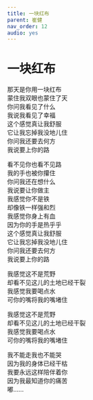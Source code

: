 ```yaml
---
title: 一块红布
parent: 崔健
nav_order: 12
audio: yes
---
```


# 一块红布

那天是你用一块红布  
蒙住我双眼也蒙住了天  
你问我看见了什么  
我说我看见了幸福  
这个感觉真让我舒服  
它让我忘掉我没地儿住  
你问我还要去何方  
我说要上你的路  

看不见你也看不见路  
我的手也被你攥住  
你问我还在想什么  
我说要让你做主  
我感觉你不是铁  
却像铁一样强和烈  
我感觉你身上有血  
因为你的手是热乎乎  
这个感觉真让我舒服  
它让我忘掉我没地儿住  
你问我还要去何方  
我说要上你的路  

我感觉这不是荒野  
却看不见这儿的土地已经干裂  
我感觉我要喝点水  
可你的嘴将我的嘴堵住  

我感觉这不是荒野  
却看不见这儿的土地已经干裂  
我感觉我要喝点水  
可你的嘴将我的嘴堵住  

我不能走我也不能哭  
因为我的身体已经干枯  
我要永远这样陪伴着你  
因为我最知道你的痛苦  
嘟……  
